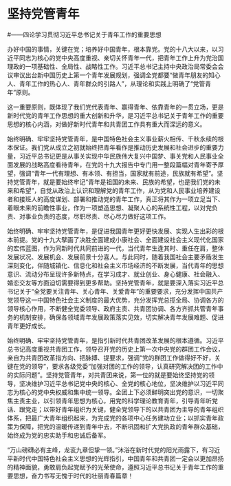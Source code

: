 # 坚持党管青年
#——四论学习贯彻习近平总书记关于青年工作的重要思想

办好中国的事情，关键在党；培养好中国青年，根本靠党。党的十八大以来，以习近平同志为核心的党中央高度重视、亲切关怀青年一代，把青年工作上升为党治国理政的一项基础性、全局性、战略性工作。习近平总书记主持中央政治局常委会会议审议出台新中国历史上第一个青年发展规划，强调全党都要“做青年朋友的知心人、青年工作的热心人、青年群众的引路人”，从理论和实践上明确了“党管青年”原则。

这一重要原则，既体现了我们党代表青年、赢得青年、依靠青年的一贯立场，更是新时代党的青年工作思想的重大创新和升华，是习近平总书记关于青年工作的重要思想的核心内涵，对做好新时代青年和共青团工作具有重大而深远的意义。

始终明确、牢牢坚持党管青年，是中国特色社会主义事业薪火相传、千秋永续的根本保证。我们党从成立之初就始终把青年看作是推动历史发展和社会进步的重要力量，习近平总书记更是从事关实现中华民族伟大复兴中国梦、事关党和人民事业全面发展的战略高度看待青年，在党的十九大报告中专门用一整段篇幅对青年寄予厚望，强调“青年一代有理想、有本领、有担当，国家就有前途，民族就有希望”。坚持党管青年，就是要始终牢记“青年是祖国的未来、民族的希望，也是我们党的未来和希望”，自觉从政治上认识和理解党的青年工作，从为党和人民事业培养建设者和接班人的高度谋划、部署和推动党的青年工作，真正将其作为一项立足当下、着眼未来的前瞻性事业，作为一项塑造思想、凝聚人心的系统性工程，以对党负责、对事业负责的态度，尽职尽责、尽心尽力做好这项工作。

始终明确、牢牢坚持党管青年，是促进我国青年更好更快发展、实现人生出彩的根本前提。党的十九大擘画了决胜全面建成小康社会、全面建设社会主义现代化国家的宏伟蓝图，作为同新时代共同前进的一代，当代青年生逢其时、重任在肩，整体发展状况、发展机会、发展前景十分喜人。与此同时，随着我国社会主要矛盾发生深刻变化，伴随城镇化、信息化和社会主义市场经济的不断发展，当代青年的思想意识、流动分布呈现许多新特点，在学习成才、就业创业、身心健康、社会融入、婚恋交友等方面迫切需要得到更多帮助。坚持党管青年，就是要深入落实习近平总书记关于“全党要关注青年、关心青年、关爱青年”的重要要求，充分发挥中国共产党领导这一中国特色社会主义制度的最大优势，充分发挥党总揽全局、协调各方的领导核心作用，不断健全党委领导、政府主责、共青团协调、各方齐抓共管青年事务的机制安排，确保各领域青年发展政策落实见效，切实解决青年发展难题、促进青年更好成长。

始终明确、牢牢坚持党管青年，是指引新时代共青团改革发展的根本遵循。习近平总书记高度重视共青团工作，领导召开党的历史上第一次中央党的群团工作会议，亲自为共青团改革指方向、把脉搏、提要求，强调“党的群团工作做得好不好，关键在党的领导”，要求各级党委“加强对团的工作的领导，认真研究解决团的工作中的实际问题”。坚持党管青年，对共青团来说，第一位的就是要始终坚持党的领导，坚决维护习近平总书记党中央的核心、全党的核心地位，坚决维护以习近平同志为核心的党中央权威和集中统一领导。全团上下必须鲜明突出党的意识，一切聚焦主责主业，以引领青年思想为核心，用党的科学理论教育青年，引导青年听党话、跟党走；以带好青年组织为关键，健全党领导下的以共青团为主导的青年组织体系，把最广大青年组织起来，为完成党的各项中心任务建功立业；以抓实青年政策为保障，把党的温暖传递到青年中去，不断巩固和扩大党执政的青年群众基础，始终成为党的忠实助手和忠诚后备军。

“万山磅礴必有主峰，龙衮九章但挚一领。”沐浴在新时代党的阳光雨露下，有习近平新时代中国特色社会主义思想的光辉指引，中国青年和共青团一定会以更加昂扬的精神面貌，勇敢肩负起党赋予的光荣使命，遵照习近平总书记关于青年工作的重要思想，奋力书写无愧于时代的壮丽青春篇章！